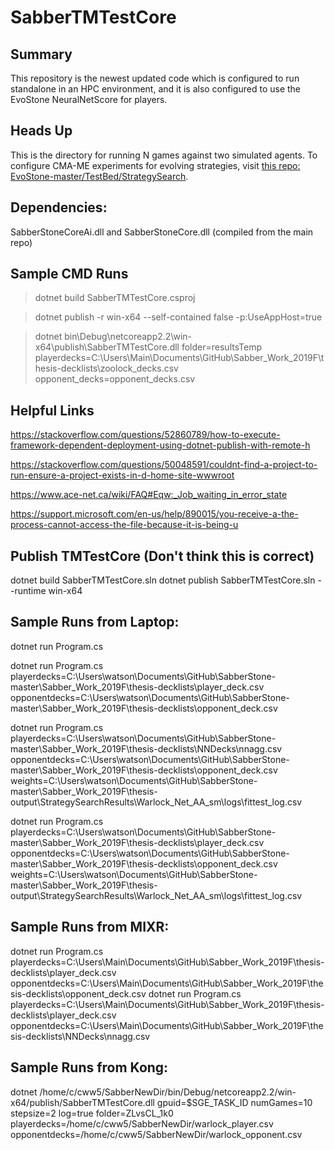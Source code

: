 # SabberTMTestCore

## Summary
This repository is the newest updated code which is configured to run standalone in an HPC environment, and it is also configured to use the EvoStone NeuralNetScore for players. 

## Heads Up
This is the directory for running N games against two simulated agents. To configure CMA-ME experiments for evolving strategies, visit [this repo: EvoStone-master/TestBed/StrategySearch](https://github.com/cww5/Sabber_Work_2019F/tree/master/EvoStone-master/TestBed/StrategySearch). 

## Dependencies:

SabberStoneCoreAi.dll and SabberStoneCore.dll (compiled from the main repo)

## Sample CMD Runs

>dotnet build SabberTMTestCore.csproj

>dotnet publish -r win-x64 --self-contained false -p:UseAppHost=true

>dotnet bin\Debug\netcoreapp2.2\win-x64\publish\SabberTMTestCore.dll folder=resultsTemp playerdecks=C:\Users\Main\Documents\GitHub\Sabber_Work_2019F\thesis-decklists\zoolock_decks.csv opponent_decks=opponent_decks.csv

## Helpful Links
https://stackoverflow.com/questions/52860789/how-to-execute-framework-dependent-deployment-using-dotnet-publish-with-remote-h

https://stackoverflow.com/questions/50048591/couldnt-find-a-project-to-run-ensure-a-project-exists-in-d-home-site-wwwroot

https://www.ace-net.ca/wiki/FAQ#Eqw:_Job_waiting_in_error_state

https://support.microsoft.com/en-us/help/890015/you-receive-a-the-process-cannot-access-the-file-because-it-is-being-u

## Publish TMTestCore (Don't think this is correct)

dotnet build SabberTMTestCore.sln 
dotnet publish SabberTMTestCore.sln --runtime win-x64


## Sample Runs from Laptop:

dotnet run Program.cs

dotnet run Program.cs playerdecks=C:\Users\watson\Documents\GitHub\SabberStone-master\Sabber_Work_2019F\thesis-decklists\player_deck.csv opponentdecks=C:\Users\watson\Documents\GitHub\SabberStone-master\Sabber_Work_2019F\thesis-decklists\opponent_deck.csv

dotnet run Program.cs playerdecks=C:\Users\watson\Documents\GitHub\SabberStone-master\Sabber_Work_2019F\thesis-decklists\NNDecks\nnagg.csv opponentdecks=C:\Users\watson\Documents\GitHub\SabberStone-master\Sabber_Work_2019F\thesis-decklists\opponent_deck.csv weights=C:\Users\watson\Documents\GitHub\SabberStone-master\Sabber_Work_2019F\thesis-output\StrategySearchResults\Warlock_Net_AA_sm\logs\fittest_log.csv

dotnet run Program.cs playerdecks=C:\Users\watson\Documents\GitHub\SabberStone-master\Sabber_Work_2019F\thesis-decklists\player_deck.csv opponentdecks=C:\Users\watson\Documents\GitHub\SabberStone-master\Sabber_Work_2019F\thesis-decklists\opponent_deck.csv weights=C:\Users\watson\Documents\GitHub\SabberStone-master\Sabber_Work_2019F\thesis-output\StrategySearchResults\Warlock_Net_AA_sm\logs\fittest_log.csv


## Sample Runs from MIXR:

dotnet run Program.cs playerdecks=C:\Users\Main\Documents\GitHub\Sabber_Work_2019F\thesis-decklists\player_deck.csv opponentdecks=C:\Users\Main\Documents\GitHub\Sabber_Work_2019F\thesis-decklists\opponent_deck.csv
dotnet run Program.cs playerdecks=C:\Users\Main\Documents\GitHub\Sabber_Work_2019F\thesis-decklists\player_deck.csv opponentdecks=C:\Users\Main\Documents\GitHub\Sabber_Work_2019F\thesis-decklists\NNDecks\nnagg.csv

## Sample Runs from Kong:

dotnet /home/c/cww5/SabberNewDir/bin/Debug/netcoreapp2.2/win-x64/publish/SabberTMTestCore.dll gpuid=$SGE_TASK_ID numGames=10 stepsize=2 log=true folder=ZLvsCL_1k0 playerdecks=/home/c/cww5/SabberNewDir/warlock_player.csv opponentdecks=/home/c/cww5/SabberNewDir/warlock_opponent.csv
